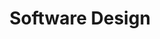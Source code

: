 ---
title: "Software Design"
description: Articles about software design
image: 
style:
    background: "#c8129f"
    color: "#fff"
---